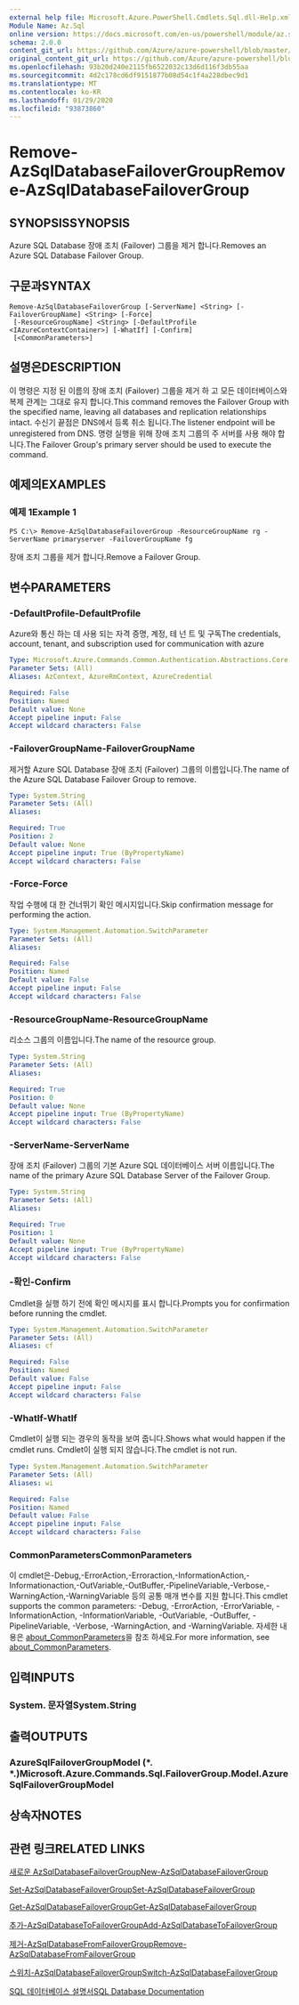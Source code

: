 ```yaml
---
external help file: Microsoft.Azure.PowerShell.Cmdlets.Sql.dll-Help.xml
Module Name: Az.Sql
online version: https://docs.microsoft.com/en-us/powershell/module/az.sql/remove-azsqldatabasefailovergroup
schema: 2.0.0
content_git_url: https://github.com/Azure/azure-powershell/blob/master/src/Sql/Sql/help/Remove-AzSqlDatabaseFailoverGroup.md
original_content_git_url: https://github.com/Azure/azure-powershell/blob/master/src/Sql/Sql/help/Remove-AzSqlDatabaseFailoverGroup.md
ms.openlocfilehash: 93b20d240e2115fb6522032c13d6d116f3db55aa
ms.sourcegitcommit: 4d2c178cd6df9151877b08d54c1f4a228dbec9d1
ms.translationtype: MT
ms.contentlocale: ko-KR
ms.lasthandoff: 01/29/2020
ms.locfileid: "93873860"
---
```

# <span data-ttu-id="add55-101">Remove-AzSqlDatabaseFailoverGroup</span><span class="sxs-lookup"><span data-stu-id="add55-101">Remove-AzSqlDatabaseFailoverGroup</span></span>

## <span data-ttu-id="add55-102">SYNOPSIS</span><span class="sxs-lookup"><span data-stu-id="add55-102">SYNOPSIS</span></span>
<span data-ttu-id="add55-103">Azure SQL Database 장애 조치 (Failover) 그룹을 제거 합니다.</span><span class="sxs-lookup"><span data-stu-id="add55-103">Removes an Azure SQL Database Failover Group.</span></span>

## <span data-ttu-id="add55-104">구문과</span><span class="sxs-lookup"><span data-stu-id="add55-104">SYNTAX</span></span>

```
Remove-AzSqlDatabaseFailoverGroup [-ServerName] <String> [-FailoverGroupName] <String> [-Force]
 [-ResourceGroupName] <String> [-DefaultProfile <IAzureContextContainer>] [-WhatIf] [-Confirm]
 [<CommonParameters>]
```

## <span data-ttu-id="add55-105">설명은</span><span class="sxs-lookup"><span data-stu-id="add55-105">DESCRIPTION</span></span>
<span data-ttu-id="add55-106">이 명령은 지정 된 이름의 장애 조치 (Failover) 그룹을 제거 하 고 모든 데이터베이스와 복제 관계는 그대로 유지 합니다.</span><span class="sxs-lookup"><span data-stu-id="add55-106">This command removes the Failover Group with the specified name, leaving all databases and replication relationships intact.</span></span> <span data-ttu-id="add55-107">수신기 끝점은 DNS에서 등록 취소 됩니다.</span><span class="sxs-lookup"><span data-stu-id="add55-107">The listener endpoint will be unregistered from DNS.</span></span>
<span data-ttu-id="add55-108">명령 실행을 위해 장애 조치 그룹의 주 서버를 사용 해야 합니다.</span><span class="sxs-lookup"><span data-stu-id="add55-108">The Failover Group's primary server should be used to execute the command.</span></span>

## <span data-ttu-id="add55-109">예제의</span><span class="sxs-lookup"><span data-stu-id="add55-109">EXAMPLES</span></span>

### <span data-ttu-id="add55-110">예제 1</span><span class="sxs-lookup"><span data-stu-id="add55-110">Example 1</span></span>
```
PS C:\> Remove-AzSqlDatabaseFailoverGroup -ResourceGroupName rg -ServerName primaryserver -FailoverGroupName fg
```

<span data-ttu-id="add55-111">장애 조치 그룹을 제거 합니다.</span><span class="sxs-lookup"><span data-stu-id="add55-111">Remove a Failover Group.</span></span>

## <span data-ttu-id="add55-112">변수</span><span class="sxs-lookup"><span data-stu-id="add55-112">PARAMETERS</span></span>

### <span data-ttu-id="add55-113">-DefaultProfile</span><span class="sxs-lookup"><span data-stu-id="add55-113">-DefaultProfile</span></span>
<span data-ttu-id="add55-114">Azure와 통신 하는 데 사용 되는 자격 증명, 계정, 테 넌 트 및 구독</span><span class="sxs-lookup"><span data-stu-id="add55-114">The credentials, account, tenant, and subscription used for communication with azure</span></span>

```yaml
Type: Microsoft.Azure.Commands.Common.Authentication.Abstractions.Core.IAzureContextContainer
Parameter Sets: (All)
Aliases: AzContext, AzureRmContext, AzureCredential

Required: False
Position: Named
Default value: None
Accept pipeline input: False
Accept wildcard characters: False
```

### <span data-ttu-id="add55-115">-FailoverGroupName</span><span class="sxs-lookup"><span data-stu-id="add55-115">-FailoverGroupName</span></span>
<span data-ttu-id="add55-116">제거할 Azure SQL Database 장애 조치 (Failover) 그룹의 이름입니다.</span><span class="sxs-lookup"><span data-stu-id="add55-116">The name of the Azure SQL Database Failover Group to remove.</span></span>

```yaml
Type: System.String
Parameter Sets: (All)
Aliases:

Required: True
Position: 2
Default value: None
Accept pipeline input: True (ByPropertyName)
Accept wildcard characters: False
```

### <span data-ttu-id="add55-117">-Force</span><span class="sxs-lookup"><span data-stu-id="add55-117">-Force</span></span>
<span data-ttu-id="add55-118">작업 수행에 대 한 건너뛰기 확인 메시지입니다.</span><span class="sxs-lookup"><span data-stu-id="add55-118">Skip confirmation message for performing the action.</span></span>

```yaml
Type: System.Management.Automation.SwitchParameter
Parameter Sets: (All)
Aliases:

Required: False
Position: Named
Default value: False
Accept pipeline input: False
Accept wildcard characters: False
```

### <span data-ttu-id="add55-119">-ResourceGroupName</span><span class="sxs-lookup"><span data-stu-id="add55-119">-ResourceGroupName</span></span>
<span data-ttu-id="add55-120">리소스 그룹의 이름입니다.</span><span class="sxs-lookup"><span data-stu-id="add55-120">The name of the resource group.</span></span>

```yaml
Type: System.String
Parameter Sets: (All)
Aliases:

Required: True
Position: 0
Default value: None
Accept pipeline input: True (ByPropertyName)
Accept wildcard characters: False
```

### <span data-ttu-id="add55-121">-ServerName</span><span class="sxs-lookup"><span data-stu-id="add55-121">-ServerName</span></span>
<span data-ttu-id="add55-122">장애 조치 (Failover) 그룹의 기본 Azure SQL 데이터베이스 서버 이름입니다.</span><span class="sxs-lookup"><span data-stu-id="add55-122">The name of the primary Azure SQL Database Server of the Failover Group.</span></span>

```yaml
Type: System.String
Parameter Sets: (All)
Aliases:

Required: True
Position: 1
Default value: None
Accept pipeline input: True (ByPropertyName)
Accept wildcard characters: False
```

### <span data-ttu-id="add55-123">-확인</span><span class="sxs-lookup"><span data-stu-id="add55-123">-Confirm</span></span>
<span data-ttu-id="add55-124">Cmdlet을 실행 하기 전에 확인 메시지를 표시 합니다.</span><span class="sxs-lookup"><span data-stu-id="add55-124">Prompts you for confirmation before running the cmdlet.</span></span>

```yaml
Type: System.Management.Automation.SwitchParameter
Parameter Sets: (All)
Aliases: cf

Required: False
Position: Named
Default value: False
Accept pipeline input: False
Accept wildcard characters: False
```

### <span data-ttu-id="add55-125">-WhatIf</span><span class="sxs-lookup"><span data-stu-id="add55-125">-WhatIf</span></span>
<span data-ttu-id="add55-126">Cmdlet이 실행 되는 경우의 동작을 보여 줍니다.</span><span class="sxs-lookup"><span data-stu-id="add55-126">Shows what would happen if the cmdlet runs.</span></span>
<span data-ttu-id="add55-127">Cmdlet이 실행 되지 않습니다.</span><span class="sxs-lookup"><span data-stu-id="add55-127">The cmdlet is not run.</span></span>

```yaml
Type: System.Management.Automation.SwitchParameter
Parameter Sets: (All)
Aliases: wi

Required: False
Position: Named
Default value: False
Accept pipeline input: False
Accept wildcard characters: False
```

### <span data-ttu-id="add55-128">CommonParameters</span><span class="sxs-lookup"><span data-stu-id="add55-128">CommonParameters</span></span>
<span data-ttu-id="add55-129">이 cmdlet은-Debug,-ErrorAction,-Erroraction,-InformationAction,-Informationaction,-OutVariable,-OutBuffer,-PipelineVariable,-Verbose,-WarningAction,-WarningVariable 등의 공통 매개 변수를 지원 합니다.</span><span class="sxs-lookup"><span data-stu-id="add55-129">This cmdlet supports the common parameters: -Debug, -ErrorAction, -ErrorVariable, -InformationAction, -InformationVariable, -OutVariable, -OutBuffer, -PipelineVariable, -Verbose, -WarningAction, and -WarningVariable.</span></span> <span data-ttu-id="add55-130">자세한 내용은 [about_CommonParameters](https://go.microsoft.com/fwlink/?LinkID=113216)을 참조 하세요.</span><span class="sxs-lookup"><span data-stu-id="add55-130">For more information, see [about_CommonParameters](https://go.microsoft.com/fwlink/?LinkID=113216).</span></span>

## <span data-ttu-id="add55-131">입력</span><span class="sxs-lookup"><span data-stu-id="add55-131">INPUTS</span></span>

### <span data-ttu-id="add55-132">System. 문자열</span><span class="sxs-lookup"><span data-stu-id="add55-132">System.String</span></span>

## <span data-ttu-id="add55-133">출력</span><span class="sxs-lookup"><span data-stu-id="add55-133">OUTPUTS</span></span>

### <span data-ttu-id="add55-134">AzureSqlFailoverGroupModel (\*. \*.)</span><span class="sxs-lookup"><span data-stu-id="add55-134">Microsoft.Azure.Commands.Sql.FailoverGroup.Model.AzureSqlFailoverGroupModel</span></span>

## <span data-ttu-id="add55-135">상속자</span><span class="sxs-lookup"><span data-stu-id="add55-135">NOTES</span></span>

## <span data-ttu-id="add55-136">관련 링크</span><span class="sxs-lookup"><span data-stu-id="add55-136">RELATED LINKS</span></span>

[<span data-ttu-id="add55-137">새로운 AzSqlDatabaseFailoverGroup</span><span class="sxs-lookup"><span data-stu-id="add55-137">New-AzSqlDatabaseFailoverGroup</span></span>](./New-AzSqlDatabaseFailoverGroup.md)

[<span data-ttu-id="add55-138">Set-AzSqlDatabaseFailoverGroup</span><span class="sxs-lookup"><span data-stu-id="add55-138">Set-AzSqlDatabaseFailoverGroup</span></span>](./Set-AzSqlDatabaseFailoverGroup.md)

[<span data-ttu-id="add55-139">Get-AzSqlDatabaseFailoverGroup</span><span class="sxs-lookup"><span data-stu-id="add55-139">Get-AzSqlDatabaseFailoverGroup</span></span>](./Get-AzSqlDatabaseFailoverGroup.md)

[<span data-ttu-id="add55-140">추가-AzSqlDatabaseToFailoverGroup</span><span class="sxs-lookup"><span data-stu-id="add55-140">Add-AzSqlDatabaseToFailoverGroup</span></span>](./Add-AzSqlDatabaseToFailoverGroup.md)

[<span data-ttu-id="add55-141">제거-AzSqlDatabaseFromFailoverGroup</span><span class="sxs-lookup"><span data-stu-id="add55-141">Remove-AzSqlDatabaseFromFailoverGroup</span></span>](./Remove-AzSqlDatabaseFromFailoverGroup.md)

[<span data-ttu-id="add55-142">스위치-AzSqlDatabaseFailoverGroup</span><span class="sxs-lookup"><span data-stu-id="add55-142">Switch-AzSqlDatabaseFailoverGroup</span></span>](./Switch-AzSqlDatabaseFailoverGroup.md)

[<span data-ttu-id="add55-143">SQL 데이터베이스 설명서</span><span class="sxs-lookup"><span data-stu-id="add55-143">SQL Database Documentation</span></span>](https://docs.microsoft.com/azure/sql-database/)
